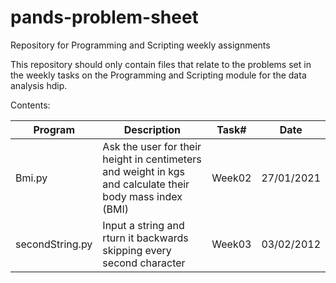# pands-problem-sheet
Repository for Programming and Scripting  weekly assignments

This repository should only contain files that relate to the problems set in the weekly tasks on the Programming and Scripting module for the data analysis hdip.

Contents:

|Program        |Description                                                                                              |Task#   |Date      |
|---------------|---------------------------------------------------------------------------------------------------------|--------|----------|
|Bmi.py         |Ask the user for their height in centimeters and weight in kgs and calculate their body mass index (BMI) |Week02  |27/01/2021|
|secondString.py|Input a string and rturn it backwards skipping every second character                                    |Week03  |03/02/2012|